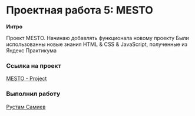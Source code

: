 # Проектная работа 5: MESTO

**Интро**

Проект MESTO.
Начинаю добавлять функционала новому проекту
Были использованны новые знания HTML & CSS & JavaScript, полученные из Яндекс Практикума

### Ссылка на проект
[MESTO - Project](https://hellorustam.github.io/mesto/index.html)


### Выполнил работу 
[Рустам Самиев](https://www.instagram.com/rustam.fox)